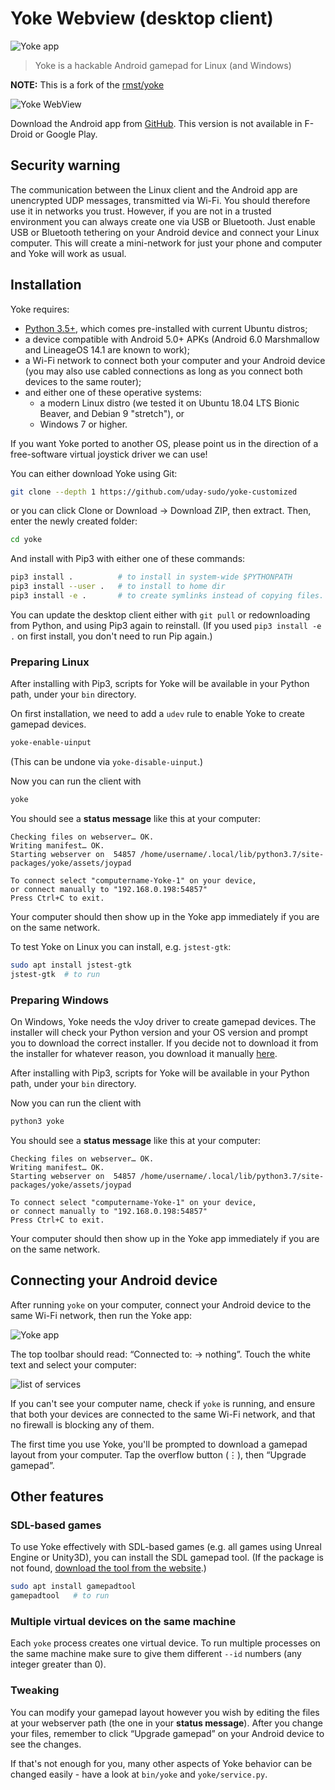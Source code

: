 # Yoke Webview (desktop client)
![Yoke app](media/yoke_icon.png)

> Yoke is a hackable Android gamepad for Linux (and Windows)

**NOTE:** This is a fork of the [rmst/yoke](https://github.com/rmst/yoke)

![Yoke WebView](media/yoke_webview.gif)

Download the Android app from [GitHub](https://github.com/uday-sudo/yoke-android). This version is not available in F-Droid or Google Play.

## Security warning

The communication between the Linux client and the Android app are unencrypted UDP messages, transmitted via Wi-Fi. You should therefore use it in networks you trust. However, if you are not in a trusted environment you can always create one via USB or Bluetooth. Just enable USB or Bluetooth tethering on your Android device and connect your Linux computer. This will create a mini-network for just your phone and computer and Yoke will work as usual.

## Installation

Yoke requires:

- [Python 3.5+](https://www.python.org/downloads/), which comes pre-installed with current Ubuntu distros;
- a device compatible with Android 5.0+ APKs (Android 6.0 Marshmallow and LineageOS 14.1 are known to work);
- a Wi-Fi network to connect both your computer and your Android device (you may also use cabled connections as long as you connect both devices to the same router);
- and either one of these operative systems:
  - a modern Linux distro (we tested it on Ubuntu 18.04 LTS Bionic Beaver, and Debian 9 "stretch"), or
  - Windows 7 or higher.

If you want Yoke ported to another OS, please point us in the direction of a free-software virtual joystick driver we can use!

You can either download Yoke using Git:

```bash
git clone --depth 1 https://github.com/uday-sudo/yoke-customized
```

or you can click Clone or Download → Download ZIP, then extract. Then, enter the newly created folder:

```bash
cd yoke
```

And install with Pip3 with either one of these commands:

```bash
pip3 install .          # to install in system-wide $PYTHONPATH
pip3 install --user .   # to install to home dir
pip3 install -e .       # to create symlinks instead of copying files.
```

You can update the desktop client either with `git pull` or redownloading from Python, and using Pip3 again to reinstall. (If you used `pip3 install -e .` on first install, you don't need to run Pip again.)

### Preparing Linux

After installing with Pip3, scripts for Yoke will be available in your Python path, under your `bin` directory.

On first installation, we need to add a `udev` rule to enable Yoke to create gamepad devices.

```bash
yoke-enable-uinput
```

(This can be undone via `yoke-disable-uinput`.)

Now you can run the client with

```bash
yoke
```

You should see a **status message** like this at your computer:

```
Checking files on webserver… OK.
Writing manifest… OK.
Starting webserver on  54857 /home/username/.local/lib/python3.7/site-packages/yoke/assets/joypad

To connect select "computername-Yoke-1" on your device,
or connect manually to "192.168.0.198:54857"
Press Ctrl+C to exit.
```

Your computer should then show up in the Yoke app immediately if you are on the same network.

To test Yoke on Linux you can install, e.g. `jstest-gtk`:

```bash
sudo apt install jstest-gtk
jstest-gtk  # to run
```

### Preparing Windows

On Windows, Yoke needs the vJoy driver to create gamepad devices. The installer will check your Python version and your OS version and prompt you to download the correct installer. If you decide not to download it from the installer for whatever reason, you download it manually [here](https://sourceforge.net/projects/vjoystick/).

After installing with Pip3, scripts for Yoke will be available in your Python path, under your `bin` directory.

Now you can run the client with

```bash
python3 yoke
```

You should see a **status message** like this at your computer:

```
Checking files on webserver… OK.
Writing manifest… OK.
Starting webserver on  54857 /home/username/.local/lib/python3.7/site-packages/yoke/assets/joypad

To connect select "computername-Yoke-1" on your device,
or connect manually to "192.168.0.198:54857"
Press Ctrl+C to exit.
```

Your computer should then show up in the Yoke app immediately if you are on the same network.

## Connecting your Android device

After running `yoke` on your computer, connect your Android device to the same Wi-Fi network, then run the Yoke app:

![Yoke app](media/yoke_icon.png)

The top toolbar should read: “Connected to: → nothing”. Touch the white text and select your computer:

![list of services](media/yoke_services.png)

If you can't see your computer name, check if `yoke` is running, and ensure that both your devices are connected to the same Wi-Fi network, and that no firewall is blocking any of them.

The first time you use Yoke, you'll be prompted to download a gamepad layout from your computer. Tap the overflow button (⋮), then “Upgrade gamepad”.

## Other features

### SDL-based games

To use Yoke effectively with SDL-based games (e.g. all games using Unreal Engine or Unity3D), you can install the SDL gamepad tool. (If the package is not found, [download the tool from the website](http://generalarcade.com/gamepadtool/).)

```bash
sudo apt install gamepadtool
gamepadtool   # to run
```

### Multiple virtual devices on the same machine

Each `yoke` process creates one virtual device. To run multiple processes on the same machine make sure to give them different `--id` numbers (any integer greater than 0).

### Tweaking

You can modify your gamepad layout however you wish by editing the files at your webserver path (the one in your **status message**). After you change your files, remember to click “Upgrade gamepad” on your Android device to see the changes.

If that's not enough for you, many other aspects of Yoke behavior can be changed easily - have a look at `bin/yoke` and `yoke/service.py`.
